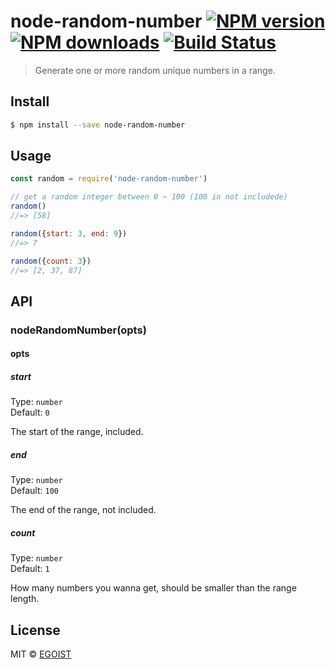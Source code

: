 # node-random-number [![NPM version](https://img.shields.io/npm/v/node-random-number.svg)](https://npmjs.com/package/node-random-number) [![NPM downloads](https://img.shields.io/npm/dm/node-random-number.svg)](https://npmjs.com/package/node-random-number) [![Build Status](https://img.shields.io/circleci/project/egoist/node-random-number/master.svg)](https://circleci.com/gh/egoist/node-random-number)

> Generate one or more random unique numbers in a range.

## Install

```bash
$ npm install --save node-random-number
```

## Usage

```js
const random = require('node-random-number')

// get a random integer between 0 ~ 100 (100 in not includede)
random()
//=> [58]

random({start: 3, end: 9})
//=> 7

random({count: 3})
//=> [2, 37, 87]
```

## API

### nodeRandomNumber(opts)

#### opts

##### start

Type: `number`<br>
Default: `0`

The start of the range, included.

##### end

Type: `number`<br>
Default: `100`

The end of the range, not included.

##### count

Type: `number`<br>
Default: `1`

How many numbers you wanna get, should be smaller than the range length.

## License

MIT © [EGOIST](https://github.com/egoist)
